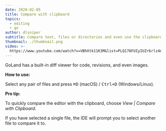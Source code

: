```yaml
---
date: 2020-02-05
title: Compare with clipboard
topics:
  - editing
  - go
author: dlsniper
subtitle: Compare text, files or directories and even use the clipboard contents
thumbnail: ./thumbnail.png
video: >-
  https://www.youtube.com/watch?v=VBhXtk11K3M&list=PLQ176FUIyIUZrbrlz4AY1V8VzBJKZyVlW&index=12
---
```


GoLand has a built-in diff viewer for code, revisions, and even images.

**How to use:**

Select any pair of files and press <kbd>⌘D</kbd> (macOS) / <kbd>Ctrl+D</kbd> (Windows/Linux).

**Pro tip:**

To quickly compare the editor with the clipboard, choose _View | Compare with Clipboard_.

If you have selected a single file, the IDE will prompt you to select another file to compare it to.
